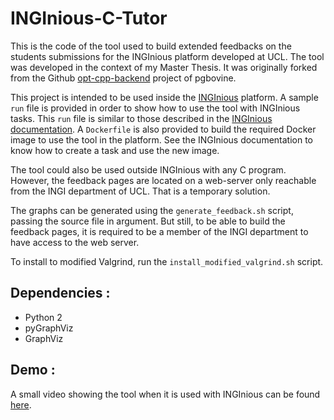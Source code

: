 # INGInious-C-Tutor
This is the code of the tool used to build extended feedbacks on the students submissions for the INGInious platform developed at UCL.
The tool was developed in the context of my Master Thesis. It was originally forked from the Github [opt-cpp-backend](https://github.com/pgbovine/opt-cpp-backend) project of pgbovine.

This project is intended to be used inside the [INGInious](https://github.com/UCL-INGI/INGInious) platform. A sample `run` file is provided in order to show how to use the tool with INGInious tasks. This `run` file is similar to those described in the [INGInious documentation](http://inginious.readthedocs.io/en/latest/teacher_doc/run_file.html). A `Dockerfile` is also provided to build the required Docker image to use the tool in the platform. See the INGInious documentation to know how to create a task and use the new image.

The tool could also be used outside INGInious with any C program. However, the feedback pages are located on a web-server only reachable from the INGI department of UCL. That is a temporary solution. 

The graphs can be generated using the `generate_feedback.sh` script, passing the source file in argument. But still, to be able to build the feedback pages, it is required to be a member of the INGI department to have access to the web server.

To install to modified Valgrind, run the `install_modified_valgrind.sh` script.

## Dependencies :
- Python 2
- pyGraphViz
- GraphViz

## Demo :
A small video showing the tool when it is used with INGInious can be found [here](https://www.youtube.com/watch?v=l2hn_xq6B_g).
